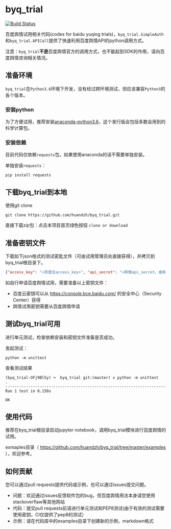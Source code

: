 # byq_trial

[![Build Status](https://travis-ci.org/huandzh/byq_trial.svg?branch=master)](https://travis-ci.org/huandzh/byq_trial)

百度舆情试用相关代码(codes for baidu yuqing trials)，`byq_trial.SimpleAuth`和`byq_trial.APICall`提供了快速利用百度舆情API的python调用方式。

注意：`byq_trial`**不是**百度舆情官方的调用方式，也不能起到SDK的作用，请向百度舆情咨询相关情况。

## 准备环境

`byq_trial`在`Python3.6`环境下开发，没有经过跨环境测试，但应该兼容`Python3`的各个版本。

### 安装python

为了方便试用，推荐安装[anaconda-python3.6](https://www.anaconda.com/download/)，这个发行版会包括多数会用到的科学计算包。

### 安装依赖

目前代码仅依赖`requests`包，如果使用anaconda的话不需要单独安装。

单独安装`requests`：

```shell
pip install requests
```
## 下载byq_trial到本地

使用git clone

```shell
git clone https://github.com/huandzh/byq_trial.git
```

直接下载zip包：点击本项目首页绿色按钮 `clone or download`

## 准备密钥文件

下载如下json格式的测试密匙文件（可由试用管理员处直接获得），并拷贝到byq_trial根目录下。

```json
{"access_key": "<百度云access_key>", "api_secret": "<舆情api_secret，或称user_secret>", "secret_key": "<百度云secret_key>", "api_key": "<舆情api_key，或称user_key>"}
```

如自行申请百度舆情试用，需要准备以上密钥文件：

* 百度云密钥可以从 https://console.bce.baidu.com/ 的安全中心（Security Center）获得
* 舆情试用密钥需要从百度舆情申请

## 测试byq_trial可用

进行单元测试，检查依赖安装和密钥文件准备是否成功。

发起测试：

```shell
python -m unittest
```

查看测试结果

    (byq_trial-OFj9Bl5y) ➜  byq_trial git:(master) ✗ python -m unittest
    .
    ----------------------------------------------------------------------
    Ran 1 test in 0.150s

    OK

## 使用代码

推荐在byq_trial根目录启动jupyter notebook，调用byq_trial模块进行百度舆情的试用。

exmaples目录（ https://github.com/huandzh/byq_trial/tree/master/examples ），欢迎参考。

## 如何贡献

您可以通过pull requests提供代码或示例，也可以通过issues提交问题。

* 问题：欢迎通过issues反馈软件包的bug，但百度舆情用法本身请您使用stackoverflaw等其他网站
* 代码：提交pull requests前请进行单元测试和PEP8测试(由于有效的测试需要使用密钥，CI仅提供了pep8的测试）
* 示例：请在代码库中的examples目录下创建新的示例，markdown格式
